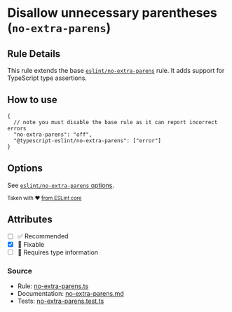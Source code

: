 # Disallow unnecessary parentheses (`no-extra-parens`)

## Rule Details

This rule extends the base [`eslint/no-extra-parens`](https://eslint.org/docs/rules/no-extra-parens) rule.
It adds support for TypeScript type assertions.

## How to use

```jsonc
{
  // note you must disable the base rule as it can report incorrect errors
  "no-extra-parens": "off",
  "@typescript-eslint/no-extra-parens": ["error"]
}
```

## Options

See [`eslint/no-extra-parens` options](https://eslint.org/docs/rules/no-extra-parens#options).

<sup>

Taken with ❤️ [from ESLint core](https://github.com/eslint/eslint/blob/main/docs/rules/no-extra-parens.md)

</sup>

## Attributes

- [ ] ✅ Recommended
- [x] 🔧 Fixable
- [ ] 💭 Requires type information

### Source

- Rule: [no-extra-parens.ts](https://github.com/typescript-eslint/typescript-eslint/blob/main/packages/eslint-plugin/src/rules/no-extra-parens.ts)
- Documentation: [no-extra-parens.md](https://github.com/typescript-eslint/typescript-eslint/blob/main/packages/eslint-plugin/docs/rules/no-extra-parens.md)
- Tests: [no-extra-parens.test.ts](https://github.com/typescript-eslint/typescript-eslint/blob/main/packages/eslint-plugin/tests/rules/no-extra-parens.test.ts)
